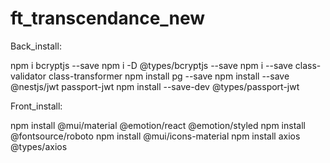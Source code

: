 # ft_transcendance_new

Back_install:

npm i bcryptjs --save
npm i -D @types/bcryptjs --save
npm i --save class-validator class-transformer
npm install pg --save
npm install --save @nestjs/jwt passport-jwt
npm install --save-dev @types/passport-jwt

Front_install:

npm install @mui/material @emotion/react @emotion/styled 
npm install @fontsource/roboto
npm install @mui/icons-material
npm install axios @types/axios